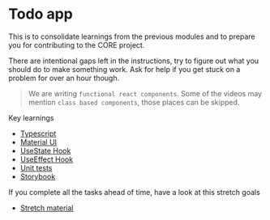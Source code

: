 # Todo app

This is to consolidate learnings from the previous modules and to prepare you for contributing to the CORE project.

There are intentional gaps left in the instructions, try to figure out what you should do to make something work. Ask for help if you get stuck on a problem for over an hour though.

> We are writing `functional react components`. Some of the videos may mention `class based components`, those places can be skipped.

Key learnings

- [Typescript](./1-Typescript.md)
- [Material UI](./2-Mui.md)
- [UseState Hook](./3-UseState.md)
- [UseEffect Hook](./4-UseEffect.md)
- [Unit tests](./5-UnitTests.md)
- [Storybook](./6-Storybook.md)

If you complete all the tasks ahead of time, have a look at this stretch goals

- [Stretch material](./7-Strectch.md)
